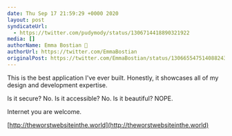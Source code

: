 ```yaml
---
date: Thu Sep 17 21:59:29 +0000 2020
layout: post
syndicateUrl:
  - https://twitter.com/pudymody/status/1306714418890321922
media: []
authorName: Emma Bostian 🐞
authorUrl: https://twitter.com/EmmaBostian
originalPost: https://twitter.com/EmmaBostian/status/1306655475140882434
---
```

This is the best application I've ever built. Honestly, it showcases all of my design and development expertise.

Is it secure? No.
Is it accessible? No.
Is it beautiful? NOPE.

Internet you are welcome.

[http://theworstwebsiteinthe.world](http://theworstwebsiteinthe.world)

